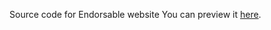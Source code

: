 Source code for Endorsable website
You can preview it [here](https://endorsable.herokuapp.com/).
<!-- IDEAS:
contract is:
"reputation"
you start with a small amount
it increases slowly over time (perhaps proportional to your overall skill levels)
	no cap, but still scarce
you have to "spend" some to give someone else an endorsement
but endorsements from others increases your reputation so you can give more endorsements

if reputation were true value (e.g. monetary) that would mean you have incentive to give

however, if you spend reputation and the endorsement is rejected, it disappears as a wasted effort
(and as a waste of reputation == value), so incentive not to give bad endorsements

endorsements are public and trusted, so peoeple can use them to find trusted and endorsed skilled workers, is this enough value to "pay" into the system to begin with?

IVO - initial value offering

you're getting a higher "reputation" for less money up front, idea is that the value of reputation goes up (or the value stays constant or tied to something else, but your quantity goes up over time. users must have "Skin in the game" from the get go

we get a small cut of each transactional exchange of reputation, and then companies can pay for our expertise in filtering the blockchain of people's skills.

your name, or some other non-contact but personally identifiable piece of information must be tied to the contract? or.... you have control to tell a private party who you are/how to get in contact with you, and you are the gatekeeper for asking your endorsers whether they want to reveal their identity too. perhaps there is a reputation boost for this action?

problems:
people are going to do more stupid shit right out of the gate, how do we de-incentivize this?
how do we increase value over time
	"Cash out" your reputation literally for Ether
	Pay to play

reputation and skill quantity (the metric of how much skill you have total, not what types perhaps a hash of the skills you have or something? salting?)
is managed in the public blockchain for this app, and users build private blockchains between each other, or in smaller groups (or look in to that Raiden thing?) and they can release that data to interested parties?


the public blockchain need not show "too much" about our system, only how the duality of reputation and skill feed on each other, e.g. Alan's idea of dual tokens where reputation is the value store and competency (skill level) is the value creator. Productivity, not competency builds reputation. Productivity x Compentency = Value obtained ==> reputation is a collective measurement of value

The private blockchains being built have value towards end-user customers who want to review a user's experiences

Client code (the dapp) need not have open source code, or at least the game system/data processing remain core IP... Maybe clients communicate to us their findings (mining private data?), and we process that on our server into the public blockchain for all to see.
-->
